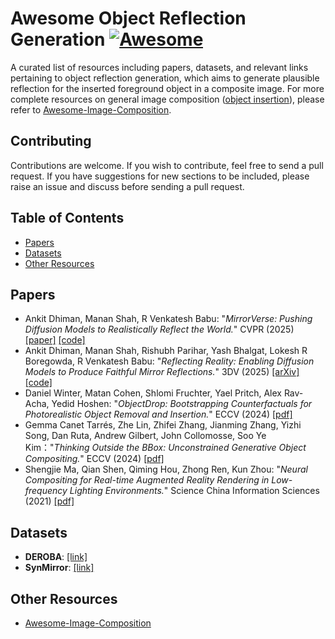# Awesome Object Reflection Generation [![Awesome](https://cdn.rawgit.com/sindresorhus/awesome/d7305f38d29fed78fa85652e3a63e154dd8e8829/media/badge.svg)](https://github.com/sindresorhus/awesome)

A curated list of resources including papers, datasets, and relevant links pertaining to object reflection generation, which aims to generate plausible reflection for the inserted foreground object in a composite image. For more complete resources on general 
image composition ([object insertion](https://github.com/bcmi/Awesome-Object-Insertion)), please refer to [Awesome-Image-Composition](https://github.com/bcmi/Awesome-Object-Insertion).


## Contributing

Contributions are welcome.  If you wish to contribute, feel free to send a pull request. If you have suggestions for new sections to be included, please raise an issue and discuss before sending a pull request.

## Table of Contents
+ [Papers](#Papers)
+ [Datasets](#Datasets)
+ [Other Resources](#Other-resources)
 
## Papers
+ Ankit Dhiman, Manan Shah, R Venkatesh Babu: "*MirrorVerse: Pushing Diffusion Models to Realistically Reflect the World.*" CVPR (2025) [[paper]](https://openaccess.thecvf.com/content/CVPR2025/papers/Dhiman_MirrorVerse_Pushing_Diffusion_Models_to_Realistically_Reflect_the_World_CVPR_2025_paper.pdf) [[code]](https://github.com/val-iisc/MirrorVerse)
+ Ankit Dhiman, Manan Shah, Rishubh Parihar, Yash Bhalgat, Lokesh R Boregowda, R Venkatesh Babu: "*Reflecting Reality: Enabling Diffusion Models to Produce Faithful Mirror Reflections.*" 3DV (2025) [[arXiv]](https://arxiv.org/pdf/2409.14677) [[code]](https://github.com/val-iisc/Reflecting-Reality)
+ Daniel Winter, Matan Cohen, Shlomi Fruchter, Yael Pritch, Alex Rav-Acha, Yedid Hoshen: "*ObjectDrop: Bootstrapping Counterfactuals for Photorealistic Object Removal and Insertion.*"  ECCV (2024) [[pdf]](https://www.ecva.net/papers/eccv_2024/papers_ECCV/papers/09857.pdf)
+ Gemma Canet Tarrés, Zhe Lin, Zhifei Zhang, Jianming Zhang, Yizhi Song, Dan Ruta, Andrew Gilbert, John Collomosse, Soo Ye Kim："*Thinking Outside the BBox: Unconstrained Generative Object Compositing.*" ECCV (2024) [[pdf]](https://www.ecva.net/papers/eccv_2024/papers_ECCV/papers/07965.pdf)
+ Shengjie Ma, Qian Shen, Qiming Hou, Zhong Ren, Kun Zhou: "*Neural Compositing for Real-time Augmented Reality Rendering in Low-frequency Lighting Environments.*" Science China Information Sciences (2021) [[pdf]](http://kunzhou.net/2021/NeuralComposite.pdf)

## Datasets

+ **DEROBA**: [[link]](https://github.com/bcmi/Object-Reflection-Generation-Dataset-DEROBA)
+ **SynMirror**: [[link]](https://val.cds.iisc.ac.in/reflecting-reality.github.io/)
  
## Other Resources

+ [Awesome-Image-Composition](https://github.com/bcmi/Awesome-Object-Insertion)

